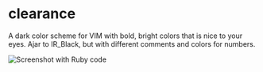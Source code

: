 # clearance

A dark color scheme for VIM with bold, bright colors that is nice to your eyes.
Ajar to IR_Black, but with different comments and colors for numbers.

![Screenshot with Ruby code](https://raw.github.com/cseelus/sleepwalker-vim/master/vim-colors-clearance_preview.png)
